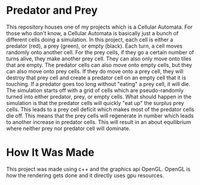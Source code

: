 # Predator and Prey
This repository houses one of my projects which is a Cellular Automata.  For those who don't know, a Cellular Automata is basically just a bunch of different cells doing a simulation.  In this project, each cell is either a predator (red), a prey (green), or empty (black).  Each turn, a cell moves randomly onto another cell.  For the prey cells, if they go a certain number of turns alive, they make another prey cell.  They can also only move onto tiles that are empty.  The predator cells can also move onto empty cells, but they can also move onto prey cells.  If they do move onto a prey cell, they will destroy that prey cell and create a predator cell on an empty cell that it is touching.  If a predator goes too long without "eating" a prey cell, it will die.  The simulation starts off with a grid of cells which are pseudo-randomly turned into either predator, prey, or empty cells.  What should happen in the simulation is that the predator cells will quickly "eat up" the surplus prey cells.  This leads to a prey cell deficit which makes most of the predator cells die off.  This means that the prey cells will regenerate in number which leads to another increase in predator cells.  This will result in an about equilibrium where neither prey nor predator cell will dominate.
# How It Was Made
This project was made using c++ and the graphics api OpenGL.  OpenGL is how the rendering gets done and it directly uses gpu resources.

